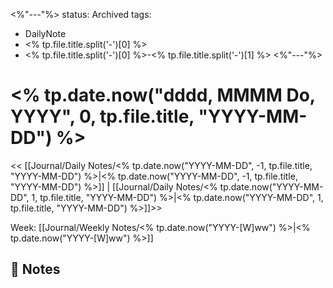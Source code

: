 <%"---"%>
status: Archived
tags:
 - DailyNote
 - <% tp.file.title.split('-')[0] %>
 - <% tp.file.title.split('-')[0] %>-<% tp.file.title.split('-')[1] %>
<%"---"%>
# <% tp.date.now("dddd, MMMM Do, YYYY", 0, tp.file.title, "YYYY-MM-DD") %>

<< [[Journal/Daily Notes/<% tp.date.now("YYYY-MM-DD", -1, tp.file.title, "YYYY-MM-DD") %>|<% tp.date.now("YYYY-MM-DD", -1, tp.file.title, "YYYY-MM-DD") %>]] | [[Journal/Daily Notes/<% tp.date.now("YYYY-MM-DD", 1, tp.file.title, "YYYY-MM-DD") %>|<% tp.date.now("YYYY-MM-DD", 1, tp.file.title, "YYYY-MM-DD") %>]]>>

Week: [[Journal/Weekly Notes/<% tp.date.now("YYYY-[W]ww") %>|<% tp.date.now("YYYY-[W]ww") %>]]

## 📔 Notes